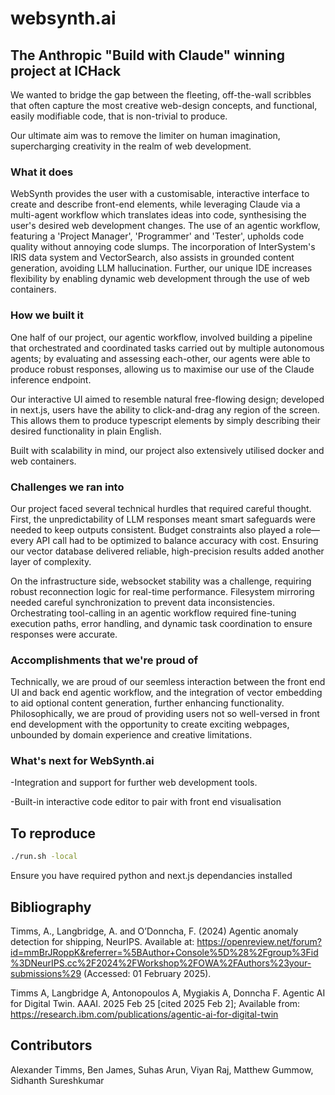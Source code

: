 # websynth.ai

## The Anthropic "Build with Claude" winning project at ICHack
We wanted to bridge the gap between the fleeting, off-the-wall scribbles that often capture the most creative web-design concepts, and functional, easily modifiable code, that is non-trivial to produce.

Our ultimate aim was to remove the limiter on human imagination, supercharging creativity in the realm of web development.

### What it does

WebSynth provides the user with a customisable, interactive interface to create and describe front-end elements, while leveraging Claude via a multi-agent workflow which translates ideas into code, synthesising the user's desired web development changes. The use of an agentic workflow, featuring a 'Project Manager', 'Programmer' and 'Tester', upholds code quality without annoying code slumps. The incorporation of InterSystem's IRIS data system and VectorSearch, also assists in grounded content generation, avoiding LLM hallucination. Further, our unique IDE increases flexibility by enabling dynamic web development through the use of web containers.

### How we built it

One half of our project, our agentic workflow, involved building a pipeline that orchestrated and coordinated tasks carried out by multiple autonomous agents; by evaluating and assessing each-other, our agents were able to produce robust responses, allowing us to maximise our use of the Claude inference endpoint.

Our interactive UI aimed to resemble natural free-flowing design; developed in next.js, users have the ability to click-and-drag any region of the screen. This allows them to produce typescript elements by simply describing their desired functionality in plain English.

Built with scalability in mind, our project also extensively utilised docker and web containers.

### Challenges we ran into

Our project faced several technical hurdles that required careful thought. First, the unpredictability of LLM responses meant smart safeguards were needed to keep outputs consistent. Budget constraints also played a role—every API call had to be optimized to balance accuracy with cost. Ensuring our vector database delivered reliable, high-precision results added another layer of complexity.

On the infrastructure side, websocket stability was a challenge, requiring robust reconnection logic for real-time performance. Filesystem mirroring needed careful synchronization to prevent data inconsistencies. Orchestrating tool-calling in an agentic workflow required fine-tuning execution paths, error handling, and dynamic task coordination to ensure responses were accurate.

### Accomplishments that we're proud of

Technically, we are proud of our seemless interaction between the front end UI and back end agentic workflow, and the integration of vector embedding to aid optional content generation, further enhancing functionality. Philosophically, we are proud of providing users not so well-versed in front end development with the opportunity to create exciting webpages, unbounded by domain experience and creative limitations.

### What's next for WebSynth.ai

-Integration and support for further web development tools.

-Built-in interactive code editor to pair with front end visualisation

## To reproduce
```bash
./run.sh -local
```
Ensure you have required python and next.js dependancies installed


## Bibliography
Timms, A., Langbridge, A. and O’Donncha, F. (2024) Agentic anomaly detection for shipping, NeurIPS. Available at: https://openreview.net/forum?id=mmBrJRoppK&referrer=%5BAuthor+Console%5D%28%2Fgroup%3Fid%3DNeurIPS.cc%2F2024%2FWorkshop%2FOWA%2FAuthors%23your-submissions%29 (Accessed: 01 February 2025). 

Timms A, Langbridge A, Antonopoulos A, Mygiakis A, Donncha F. Agentic AI for Digital Twin. AAAI. 2025 Feb 25 [cited 2025 Feb 2]; Available from: https://research.ibm.com/publications/agentic-ai-for-digital-twin
  

## Contributors 
Alexander Timms, Ben James, Suhas Arun, Viyan Raj, Matthew Gummow, Sidhanth Sureshkumar
